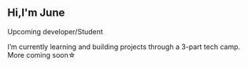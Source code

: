 ## Hi,I'm June
Upcoming developer/Student


I’m currently learning and building projects through a 3-part tech camp.
More coming soon☆

